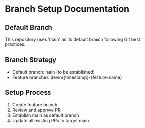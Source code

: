 # Branch Setup Documentation

## Default Branch
This repository uses 'main' as its default branch following Git best practices.

## Branch Strategy
- Default branch: main (to be established)
- Feature branches: devin/{timestamp}-{feature-name}

## Setup Process
1. Create feature branch
2. Review and approve PR
3. Establish main as default branch
4. Update all existing PRs to target main
